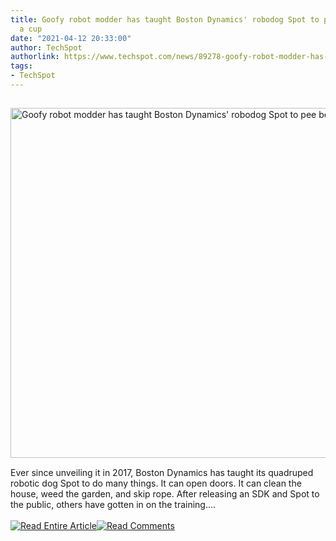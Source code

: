 ```yaml
---
title: Goofy robot modder has taught Boston Dynamics' robodog Spot to pee beer in
  a cup
date: "2021-04-12 20:33:00"
author: TechSpot
authorlink: https://www.techspot.com/news/89278-goofy-robot-modder-has-taught-boston-dynamics-robodog.html
tags:
- TechSpot
---
```

<a href="https://www.techspot.com/news/89278-goofy-robot-modder-has-taught-boston-dynamics-robodog.html" target="_blank"><img src="https://static.techspot.com/images2/news/ts3_thumbs/2021/04/2021-04-12-ts3_thumbs-6b1.jpg" width="800" height="560" style="padding: 15px 0" title="Goofy robot modder has taught Boston Dynamics' robodog Spot to pee beer in a cup" /></a><br />Ever since unveiling it in 2017, Boston Dynamics has taught its quadruped robotic dog Spot to do many things. It can open doors. It can clean the house, weed the garden, and skip rope. After releasing an SDK and Spot to the public, others have gotten in on the training....<br /><br /><a href="https://www.techspot.com/news/89278-goofy-robot-modder-has-taught-boston-dynamics-robodog.html"><img src="https://static.techspot.com/images/rss/rss_buttons_01.png" border="0" alt="Read Entire Article" /></a><a href="https://www.techspot.com/news/89278-goofy-robot-modder-has-taught-boston-dynamics-robodog.html#comments"><img src="https://static.techspot.com/images/rss/rss_buttons_02.png" border="0" alt="Read Comments" /></a><br /><br />